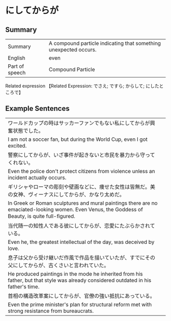 # にしてからが

## Summary

<table><tr>   <td>Summary<td>   <td>A compound particle indicating that something unexpected occurs.</td><tr><tr>   <td>English<td>   <td>even</td><tr><tr>   <td>Part of speech<td>   <td>Compound Particle</td><tr></table><tr>   <td>Related expression<td>   <td>【Related Expression: でさえ; ですら; からして; にしたところで】</td><tr></table></table>

## Example Sentences

<table><tr><td>ワールドカップの時はサッカーファンでもない私にしてからが興奮状態でした。<td><tr><tr><td>I am not a soccer fan, but during the World Cup, even I got excited.<td><tr><tr><td>警察にしてからが、いざ事件が起きないと市民を暴力から守ってくれない。<td><tr><tr><td>Even the police don't protect citizens from violence unless an incident actually occurs.<td><tr><tr><td>ギリシャやローマの彫刻や壁画などに、痩せた女性は皆無だ。美の女神、ヴィーナスにしてからが、かなり太めだ。<td><tr><tr><td>In Greek or Roman sculptures and mural paintings there are no emaciated-looking women. Even Venus, the Goddess of Beauty, is quite full-ﬁgured.<td><tr><tr><td>当代随一の知性人である彼にしてからが、恋愛にたぶらかされている。<td><tr><tr><td>Even he, the greatest intellectual of the day, was deceived by love.<td><tr><tr><td>息子は父から受け継いだ作風で作品を描いていたが、すでにその父にしてからが、古くさいと言われていた。<td><tr><tr><td>He produced paintings in the mode he inherited from his father, but that style was already considered outdated in his father's time.<td><tr><tr><td>首相の構造改革案にしてからが、官僚の強い抵抗にあっている。<td><tr><tr><td>Even the prime minister's plan for structural reform met with strong resistance from bureaucrats.<td><tr></table>

